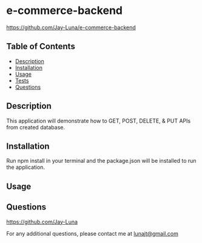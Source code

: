 # e-commerce-backend
https://github.com/Jay-Luna/e-commerce-backend

  ## Table of Contents
  * [Description](#description)
  * [Installation](#installation)
  * [Usage](#usage)
  * [Tests](#tests)
  * [Questions](#questions)

  ## Description
  This application will demonstrate how to GET, POST, DELETE, & PUT APIs from created database. 

  ## Installation
  Run npm install in your terminal and the package.json will be installed to run the application. 

  ## Usage
 
  

  ## Questions
  https://github.com/Jay-Luna
  
  For any additional questions, please contact me at lunajt@gmail.com




















